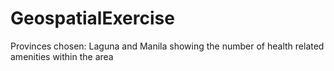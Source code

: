 # GeospatialExercise
Provinces chosen: Laguna and Manila showing the number of health related amenities within the area
